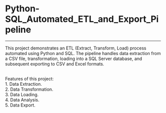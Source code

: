 # Python-SQL_Automated_ETL_and_Export_Pipeline
---
This project demonstrates an ETL (Extract, Transform, Load) process automated using Python and SQL. The pipeline handles data extraction from a CSV file, transformation, loading into a SQL Server database, and subsequent exporting to CSV and Excel formats.

<br>Features of this project:
<br>1. Data Extraction.
<br>2. Data Transformation.
<br>3. Data Loading.
<br>4. Data Analysis.
<br>5. Data Export.
